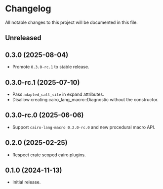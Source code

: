 # Changelog

All notable changes to this project will be documented in this file.

## Unreleased

## 0.3.0 (2025-08-04)
- Promote `0.3.0-rc.1` to stable release.

## 0.3.0-rc.1 (2025-07-10)
- Pass `adapted_call_site` in expand attributes.
- Disallow creating cairo_lang_macro::Diagnostic without the constructor.

## 0.3.0-rc.0 (2025-06-06)
- Support `cairo-lang-macro 0.2.0-rc.0` and new procedural macro API.

## 0.2.0 (2025-02-25)
- Respect crate scoped cairo plugins.

## 0.1.0 (2024-11-13)
- Initial release.
